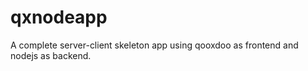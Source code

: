 qxnodeapp
=========

A complete server-client skeleton app using qooxdoo as frontend and nodejs as backend.
